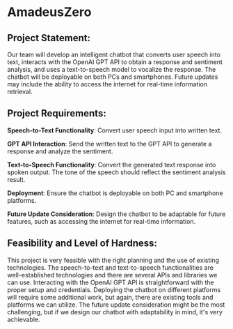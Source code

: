 # AmadeusZero

## Project Statement:

Our team will develop an intelligent chatbot that converts user speech into text, interacts with the OpenAI GPT API to obtain a response and sentiment analysis, and uses a text-to-speech model to vocalize the response. The chatbot will be deployable on both PCs and smartphones. Future updates may include the ability to access the internet for real-time information retrieval.

## Project Requirements:

**Speech-to-Text Functionality**: Convert user speech input into written text.

**GPT API Interaction**: Send the written text to the GPT API to generate a response and analyze the sentiment.

**Text-to-Speech Functionality**: Convert the generated text response into spoken output. The tone of the speech should reflect the sentiment analysis result.

**Deployment**: Ensure the chatbot is deployable on both PC and smartphone platforms.

**Future Update Consideration**: Design the chatbot to be adaptable for future features, such as accessing the internet for real-time information.

## Feasibility and Level of Hardness:

This project is very feasible with the right planning and the use of existing technologies. The speech-to-text and text-to-speech functionalities are well-established technologies and there are several APIs and libraries we can use. Interacting with the OpenAI GPT API is straightforward with the proper setup and credentials. Deploying the chatbot on different platforms will require some additional work, but again, there are existing tools and platforms we can utilize. The future update consideration might be the most challenging, but if we design our chatbot with adaptability in mind, it's very achievable.
